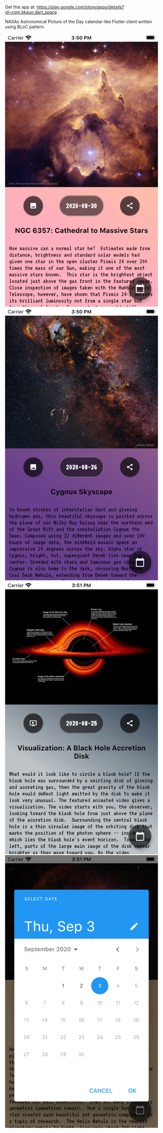 
Get this app at: https://play.google.com/store/apps/details?id=com.kkaun.dart_space

NASAs Astronomical Picture of the Day calendar-like Flutter client written using BLoC pattern.

![screen1](https://github.com/kkaun/dart_space/blob/master/blob/screen1.png)
![screen2](https://github.com/kkaun/dart_space/blob/master/blob/screen2.png)
![screen3](https://github.com/kkaun/dart_space/blob/master/blob/screen3.png)
![screen4](https://github.com/kkaun/dart_space/blob/master/blob/screen4.png)
